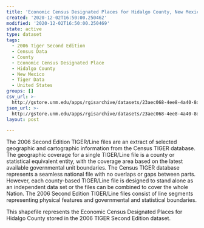 ```yaml
---
title: 'Economic Census Designated Places for Hidalgo County, New Mexico, 2006se TIGER'
created: '2020-12-02T16:50:00.250462'
modified: '2020-12-02T16:50:00.250469'
state: active
type: dataset
tags:
  - 2006 Tiger Second Edition
  - Census Data
  - County
  - Economic Census Designated Place
  - Hidalgo County
  - New Mexico
  - Tiger Data
  - United States
groups: []
csv_url: >-
  http://gstore.unm.edu/apps/rgisarchive/datasets/23aec068-4ee8-4a40-8d21-470841b204be/tgr2006se_hida_placeec.derived.csv
json_url: >-
  http://gstore.unm.edu/apps/rgisarchive/datasets/23aec068-4ee8-4a40-8d21-470841b204be/tgr2006se_hida_placeec.derived.json
layout: post

---
```

The 2006 Second Edition TIGER/Line files are an extract of selected geographic and cartographic information from the Census TIGER database.  The geographic coverage for a single TIGER/Line file is a county or statistical equivalent entity, with the coverage area based on the latest available governmental unit boundaries. The Census TIGER database represents a seamless national file with no overlaps or gaps between parts.  However, each county-based TIGER/Line file is designed to stand alone as an independent data set or the files can be combined to cover the whole Nation.  The 2006 Second Edition  TIGER/Line files consist of line segments representing physical features and governmental and statistical boundaries.  

This shapefile represents the Economic Census Designated Places for Hidalgo County stored in the 2006 TIGER Second Edition dataset.
